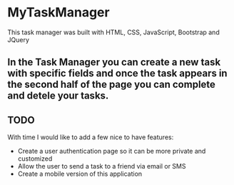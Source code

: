 # MyTaskManager

This task manager was built with HTML, CSS, JavaScript, Bootstrap and JQuery

## In the Task Manager you can create a new task with specific fields and once the task appears in the second half of the page you can complete and detele your tasks. 

## TODO 
With time I would like to add a few nice to have features: 
- Create a user authentication page so it can be more private and customized
- Allow the user to send a task to a friend via email or SMS
- Create a mobile version of this application
